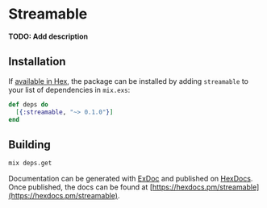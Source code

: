 # Streamable

**TODO: Add description**

## Installation

If [available in Hex](https://hex.pm/docs/publish), the package can be installed
by adding `streamable` to your list of dependencies in `mix.exs`:

```elixir
def deps do
  [{:streamable, "~> 0.1.0"}]
end
```

## Building
```bash
mix deps.get
```

Documentation can be generated with [ExDoc](https://github.com/elixir-lang/ex_doc)
and published on [HexDocs](https://hexdocs.pm). Once published, the docs can
be found at [https://hexdocs.pm/streamable](https://hexdocs.pm/streamable).

